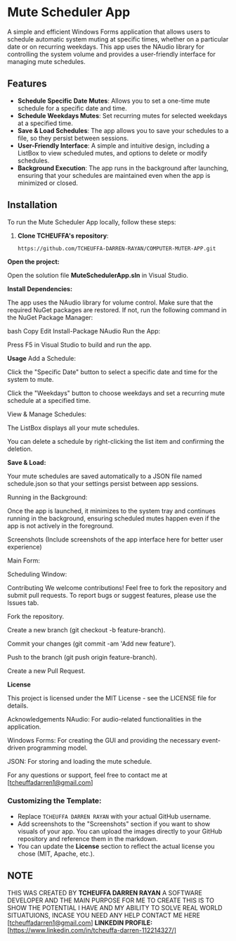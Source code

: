 # Mute Scheduler App

A simple and efficient Windows Forms application that allows users to schedule automatic system muting at specific times, whether on a particular date or on recurring weekdays. This app uses the NAudio library for controlling the system volume and provides a user-friendly interface for managing mute schedules.

## Features

- **Schedule Specific Date Mutes**: Allows you to set a one-time mute schedule for a specific date and time.
- **Schedule Weekdays Mutes**: Set recurring mutes for selected weekdays at a specified time.
- **Save & Load Schedules**: The app allows you to save your schedules to a file, so they persist between sessions.
- **User-Friendly Interface**: A simple and intuitive design, including a ListBox to view scheduled mutes, and options to delete or modify schedules.
- **Background Execution**: The app runs in the background after launching, ensuring that your schedules are maintained even when the app is minimized or closed.

## Installation

To run the Mute Scheduler App locally, follow these steps:

1. **Clone TCHEUFFA's  repository**:
   ```bash
   https://github.com/TCHEUFFA-DARREN-RAYAN/COMPUTER-MUTER-APP.git
**Open the project:**

Open the solution file **MuteSchedulerApp.sln** in Visual Studio.

**Install Dependencies:**

The app uses the NAudio library for volume control. Make sure that the required NuGet packages are restored. If not, run the following command in the NuGet Package Manager:

bash
Copy
Edit
Install-Package NAudio
Run the App:

Press F5 in Visual Studio to build and run the app.

**Usage**
Add a Schedule:

Click the "Specific Date" button to select a specific date and time for the system to mute.

Click the "Weekdays" button to choose weekdays and set a recurring mute schedule at a specified time.

View & Manage Schedules:

The ListBox displays all your mute schedules.

You can delete a schedule by right-clicking the list item and confirming the deletion.

**Save & Load:**

Your mute schedules are saved automatically to a JSON file named schedule.json so that your settings persist between app sessions.

Running in the Background:

Once the app is launched, it minimizes to the system tray and continues running in the background, ensuring scheduled mutes happen even if the app is not actively in the foreground.

Screenshots
(Include screenshots of the app interface here for better user experience)

Main Form:

Scheduling Window:

Contributing
We welcome contributions! Feel free to fork the repository and submit pull requests. To report bugs or suggest features, please use the Issues tab.

Fork the repository.

Create a new branch (git checkout -b feature-branch).

Commit your changes (git commit -am 'Add new feature').

Push to the branch (git push origin feature-branch).

Create a new Pull Request.

**License**

This project is licensed under the MIT License - see the LICENSE file for details.

Acknowledgements
NAudio: For audio-related functionalities in the application.

Windows Forms: For creating the GUI and providing the necessary event-driven programming model.

JSON: For storing and loading the mute schedule.

For any questions or support, feel free to contact me at [tcheuffadarren1@gmail.com]


### Customizing the Template:
- Replace `TCHEUFFA DARREN RAYAN` with your actual GitHub username.
- Add screenshots to the "Screenshots" section if you want to show visuals of your app. You can upload the images directly to your GitHub repository and reference them in the markdown.
- You can update the **License** section to reflect the actual license you chose (MIT, Apache, etc.).

## NOTE
THIS WAS CREATED BY **TCHEUFFA DARREN RAYAN** A SOFTWARE DEVELOPER AND THE MAIN PURPOSE FOR ME TO CREATE THIS IS TO SHOW THE POTENTIAL I HAVE AND MY ABILITY TO SOLVE REAL WORLD SITUATUIONS, INCASE YOU NEED ANY HELP CONTACT ME HERE [tcheuffadarren1@gmail.com] 
**LINKEDIN PROFILE:** [https://www.linkedin.com/in/tcheuffa-darren-112214327/]



